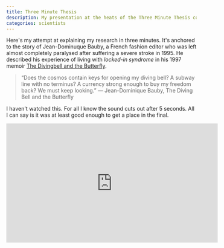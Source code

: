 ```yaml
---
title: Three Minute Thesis
description: My presentation at the heats of the Three Minute Thesis competition  ...
categories: scientists
---
```


Here's my attempt at explaining my research in three minutes. It's anchored to the story of Jean-Dominuque Bauby, a French fashion editor who was left almost completely paralysed after suffering a severe stroke in 1995. He described his experience of living with *locked-in syndrome* in his 1997 memoir [The Divingbell and the Butterfly](https://www.goodreads.com/book/show/193755.The_Diving_Bell_and_the_Butterfly).

>“Does the cosmos contain keys for opening my diving bell? A subway line with no terminus? A currency strong enough to buy my freedom back? We must keep looking.” ― Jean-Dominique Bauby, The Diving Bell and the Butterfly

I haven't watched this. For all I know the sound cuts out after 5 seconds. All I can say is it was at least good enough to get a place in the final. 

<iframe width="560" height="315" src="https://www.youtube.com/embed/qy2NrtUHPuA" frameborder="0" allow="accelerometer; autoplay; encrypted-media; gyroscope; picture-in-picture" allowfullscreen></iframe>